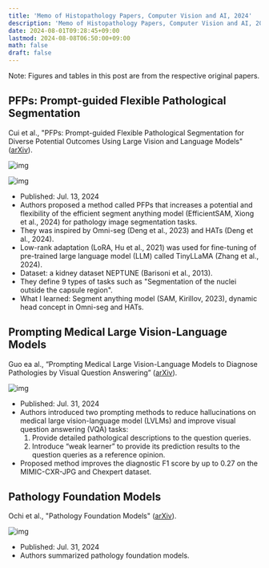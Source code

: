 ```yaml
---
title: 'Memo of Histopathology Papers, Computer Vision and AI, 2024'
description: 'Memo of Histopathology Papers, Computer Vision and AI, 2024.'
date: 2024-08-01T09:28:45+09:00
lastmod: 2024-08-08T06:50:00+09:00
math: false
draft: false
---
```


Note: Figures and tables in this post are from the respective original papers.

## PFPs: Prompt-guided Flexible Pathological Segmentation

Cui et al., "PFPs: Prompt-guided Flexible Pathological Segmentation for Diverse Potential Outcomes Using Large Vision and Language Models" ([arXiv](https://arxiv.org/abs/2407.09979)).

![img](https://img.tsuji.tech/pfps-arxiv2024-0.jpg)

![img](https://img.tsuji.tech/pfps-arxiv2024-1.jpg)

* Published: Jul. 13, 2024
* Authors proposed a method called PFPs that increases a potential and flexibility of the efficient segment anything model (EfficientSAM, Xiong et al., 2024) for pathology image segmentation tasks.
* They was inspired by Omni-seg (Deng et al., 2023) and HATs (Deng et al., 2024).
* Low-rank adaptation (LoRA, Hu et al., 2021) was used for fine-tuning of pre-trained large language model (LLM) called TinyLLaMA (Zhang et al., 2024).
* Dataset: a kidney dataset NEPTUNE (Barisoni et al., 2013).
* They define 9 types of tasks such as "Segmentation of the nuclei outside the capsule region".
* What I learned: Segment anything model (SAM, Kirillov, 2023), dynamic head concept in Omni-seg and HATs.

## Prompting Medical Large Vision-Language Models

Guo ea al., “Prompting Medical Large Vision-Language Models to Diagnose Pathologies by Visual Question Answering” ([arXiv](https://arxiv.org/abs/2407.21368)).

![img](https://img.tsuji.tech/prompting-medical-lvlm-arxiv2024-0.jpg)

* Published: Jul. 31, 2024
* Authors introduced two prompting methods to reduce hallucinations on medical large vision-language model (LVLMs) and improve visual question answering (VQA) tasks:
    1. Provide detailed pathological descriptions to the question queries.
    2. Introduce “weak learner” to provide its prediction results to the question queries as a reference opinion.
* Proposed method improves the diagnostic F1 score by up to 0.27 on the MIMIC-CXR-JPG and Chexpert dataset.

## Pathology Foundation Models

Ochi et al., "Pathology Foundation Models" ([arXiv](https://arxiv.org/abs/2407.21317)).

![img](https://img.tsuji.tech/pathology-foundation-models-arxiv2024-0.jpg)

* Published: Jul. 31, 2024
* Authors summarized pathology foundation models.
